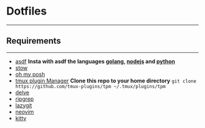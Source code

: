 # Dotfiles

---

## Requirements

---

- [asdf](https://asdf-vm.com/guide/getting-started.html#_1-install-dependencies)
  **Insta with asdf the languages [golang](https://github.com/asdf-community/asdf-golang), [nodejs](https://github.com/asdf-vm/asdf-nodejs) and [python](https://github.com/asdf-community/asdf-python)**
- [stow](https://www.gnu.org/software/stow/)
- [oh my posh](https://ohmyposh.dev/docs/installation/linux)
- [tmux plugin Manager](https://github.com/tmux-plugins/tpm)
  **Clone this repo to your home directory**
  `git clone https://github.com/tmux-plugins/tpm ~/.tmux/plugins/tpm`
- [delve](https://github.com/mfussenegger/nvim-dap/wiki/Debug-Adapter-installation#go-using-delve-directly)
- [ripgrep](https://github.com/BurntSushi/ripgrep?tab=readme-ov-file#installation)
- [lazygit](https://github.com/jesseduffield/lazygit?tab=readme-ov-file#installation)
- [neovim](https://github.com/richin13/asdf-neovim)
- [kitty](https://sw.kovidgoyal.net/kitty/binary)
